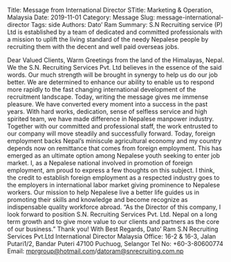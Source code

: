 Title: Message from International Director
STitle: Marketing & Operation, Malaysia
Date: 2019-11-01
Category: Message
Slug: message-international-director
Tags: side
Authors: Dato’ Ram
Summary: S.N Recruiting service (P) Ltd is established by a team of dedicated and committed professionals with a mission to uplift the living standard of the needy Nepalese people by recruiting them with the decent and well paid overseas jobs.


Dear Valued Clients,
Warm Greetings from the land of the Himalayas, Nepal.
We the S.N. Recruiting Services Pvt. Ltd believes in the essence of the said words. Our much strength will be brought in synergy to help us do our job better. We are determined to enhance our ability to enable us to respond more rapidly to the fast changing international development of the recruitment landscape.
Today, writing the message gives me immense pleasure. We have converted every moment into a success in the past years. With hard works, dedication, sense of selfless service and high spirited team, we have made difference in Nepalese manpower industry.
Together with our committed and professional staff, the work entrusted to our company will move steadily and successfully forward.
Today, foreign employment backs Nepal’s miniscule agricultural economy and my country depends now on remittance that comes from foreign employment. This has emerged as an ultimate option among Nepalese youth seeking to enter job market.
I, as a Nepalese national involved in promotion of foreign employment, am proud to express a few thoughts on this subject. I think, the credit to establish foreign employment as a respected industry goes to the employers in international labor market giving prominence to Nepalese workers.
Our mission to help Nepalese live a better life guides us in promoting their skills and knowledge and become recognize as indispensable quality workforce abroad.
“As  the Director of this company, I look forward to position S.N. Recruiting Services Pvt. Ltd. Nepal on a long term growth and to give more value to our clients and partners as the core of our business.”
Thank you!
With Best Regards,
Dato’ Ram
S.N Recruiting Services Pvt.Ltd
International Director
Malaysia Office: 16-2 & 16-3, Jalan Putari1/2, Bandar Puteri 47100
Puchuog, Selangor
Tel No: +60-3-80600774
Email: mprgroup@hotmail.com/datoram@snrecruiting.com.np
